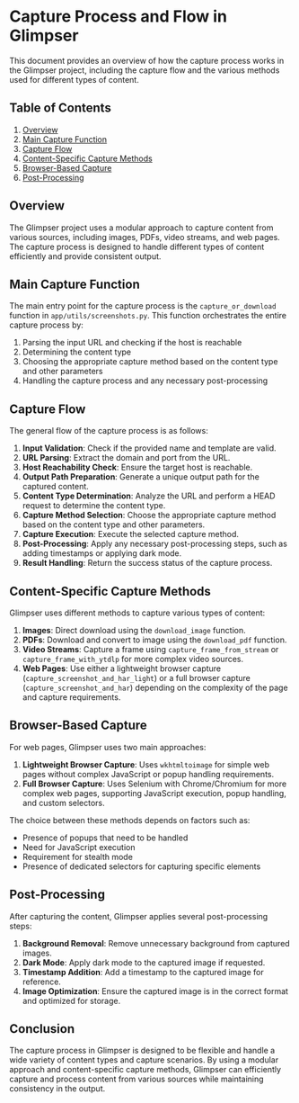 # Capture Process and Flow in Glimpser

This document provides an overview of how the capture process works in the Glimpser project, including the capture flow and the various methods used for different types of content.

## Table of Contents

1. [Overview](#overview)
2. [Main Capture Function](#main-capture-function)
3. [Capture Flow](#capture-flow)
4. [Content-Specific Capture Methods](#content-specific-capture-methods)
5. [Browser-Based Capture](#browser-based-capture)
6. [Post-Processing](#post-processing)

## Overview

The Glimpser project uses a modular approach to capture content from various sources, including images, PDFs, video streams, and web pages. The capture process is designed to handle different types of content efficiently and provide consistent output.

## Main Capture Function

The main entry point for the capture process is the `capture_or_download` function in `app/utils/screenshots.py`. This function orchestrates the entire capture process by:

1. Parsing the input URL and checking if the host is reachable
2. Determining the content type
3. Choosing the appropriate capture method based on the content type and other parameters
4. Handling the capture process and any necessary post-processing

## Capture Flow

The general flow of the capture process is as follows:

1. **Input Validation**: Check if the provided name and template are valid.
2. **URL Parsing**: Extract the domain and port from the URL.
3. **Host Reachability Check**: Ensure the target host is reachable.
4. **Output Path Preparation**: Generate a unique output path for the captured content.
5. **Content Type Determination**: Analyze the URL and perform a HEAD request to determine the content type.
6. **Capture Method Selection**: Choose the appropriate capture method based on the content type and other parameters.
7. **Capture Execution**: Execute the selected capture method.
8. **Post-Processing**: Apply any necessary post-processing steps, such as adding timestamps or applying dark mode.
9. **Result Handling**: Return the success status of the capture process.

## Content-Specific Capture Methods

Glimpser uses different methods to capture various types of content:

1. **Images**: Direct download using the `download_image` function.
2. **PDFs**: Download and convert to image using the `download_pdf` function.
3. **Video Streams**: Capture a frame using `capture_frame_from_stream` or `capture_frame_with_ytdlp` for more complex video sources.
4. **Web Pages**: Use either a lightweight browser capture (`capture_screenshot_and_har_light`) or a full browser capture (`capture_screenshot_and_har`) depending on the complexity of the page and capture requirements.

## Browser-Based Capture

For web pages, Glimpser uses two main approaches:

1. **Lightweight Browser Capture**: Uses `wkhtmltoimage` for simple web pages without complex JavaScript or popup handling requirements.
2. **Full Browser Capture**: Uses Selenium with Chrome/Chromium for more complex web pages, supporting JavaScript execution, popup handling, and custom selectors.

The choice between these methods depends on factors such as:
- Presence of popups that need to be handled
- Need for JavaScript execution
- Requirement for stealth mode
- Presence of dedicated selectors for capturing specific elements

## Post-Processing

After capturing the content, Glimpser applies several post-processing steps:

1. **Background Removal**: Remove unnecessary background from captured images.
2. **Dark Mode**: Apply dark mode to the captured image if requested.
3. **Timestamp Addition**: Add a timestamp to the captured image for reference.
4. **Image Optimization**: Ensure the captured image is in the correct format and optimized for storage.

## Conclusion

The capture process in Glimpser is designed to be flexible and handle a wide variety of content types and capture scenarios. By using a modular approach and content-specific capture methods, Glimpser can efficiently capture and process content from various sources while maintaining consistency in the output.